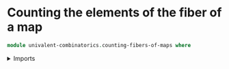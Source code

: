 # Counting the elements of the fiber of a map

```agda
module univalent-combinatorics.counting-fibers-of-maps where
```

<details><summary>Imports</summary>

```agda

```

</details>
